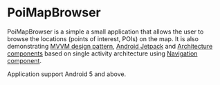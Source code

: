 # PoiMapBrowser

PoiMapBrowser is a simple a small application that allows the user to browse the locations (points of
interest, POIs) on the map. It is also demonstrating [MVVM design pattern](https://developer.android.com/jetpack/docs/guide), [Android Jetpack](https://developer.android.com/jetpack) and [Architecture components](https://developer.android.com/topic/libraries/architecture) based on single activity architecture using [Navigation component](https://developer.android.com/guide/navigation/navigation-getting-started).

Application support Android 5 and above.